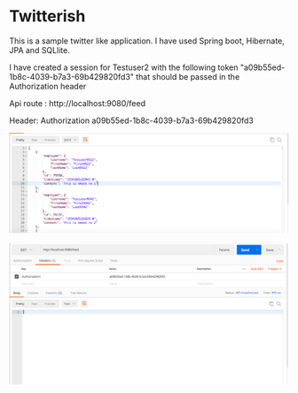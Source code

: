 # Twitterish

This is a sample twitter like application. I have used Spring boot, Hibernate, JPA and SQLlite. 

I have created a session for Testuser2 with the following token "a09b55ed-1b8c-4039-b7a3-69b429820fd3" that should be passed in the Authorization header

Api route : http://localhost:9080/feed

Header: Authorization a09b55ed-1b8c-4039-b7a3-69b429820fd3

![Sample Output](SampleOutput.png)

![Sample Output - User UnAuthorized](SampleOutputUserUnauthorized.png)

